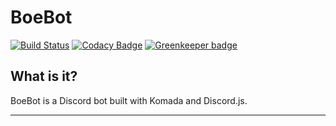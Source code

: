 # BoeBot
[![Build Status](https://travis-ci.org/TortleOG/Boebot.svg?branch=master)](https://travis-ci.org/TortleOG/boebot)
[![Codacy Badge](https://api.codacy.com/project/badge/Grade/2e2512ccc76c45f0983ea475f29799ec)](https://www.codacy.com/app/TortleOG/boebot?utm_source=github.com&amp;utm_medium=referral&amp;utm_content=TortleOG/boebot&amp;utm_campaign=Badge_Grade)
[![Greenkeeper badge](https://badges.greenkeeper.io/TortleOG/boebot.svg)](https://greenkeeper.io/)

## What is it?
BoeBot is a Discord bot built with Komada and Discord.js.
___
